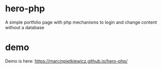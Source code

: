 # hero-php
A simple portfolio page with php mechanisms to login and change content without a database

# demo
Demo is here:
https://marcinpietkiewicz.github.io/hero-php/